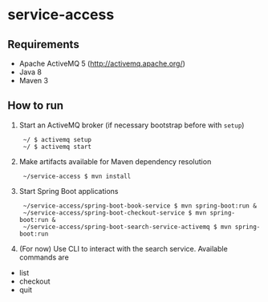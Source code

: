 # service-access

## Requirements

* Apache ActiveMQ 5 (http://activemq.apache.org/)
* Java 8
* Maven 3

## How to run

1. Start an ActiveMQ broker (if necessary bootstrap before with `setup`)

        ~/ $ activemq setup
        ~/ $ activemq start

2. Make artifacts available for Maven dependency resolution

        ~/service-access $ mvn install

3. Start Spring Boot applications

        ~/service-access/spring-boot-book-service $ mvn spring-boot:run &
        ~/service-access/spring-boot-checkout-service $ mvn spring-boot:run &
        ~/service-access/spring-boot-search-service-activemq $ mvn spring-boot:run

4. (For now) Use CLI to interact with the search service. Available commands are

* list
* checkout <ID>
* quit
